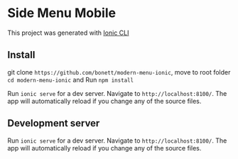# Side Menu Mobile

This project was generated with [Ionic CLI](https://ionicframework.com/docs/intro/cli)

## Install

git clone `https://github.com/bonett/modern-menu-ionic`, move to root folder `cd modern-menu-ionic` and Run `npm install`

Run `ionic serve` for a dev server. Navigate to `http://localhost:8100/`. The app will automatically reload if you change any of the source files.

## Development server

Run `ionic serve` for a dev server. Navigate to `http://localhost:8100/`. The app will automatically reload if you change any of the source files.

